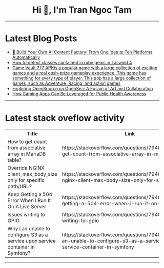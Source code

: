 <h1 align="center">Hi 👋, I'm Tran Ngoc Tam</h1>

---

# Latest Blog Posts 
<!-- BLOG-POST-LIST:START -->
- [🚀 Build Your Own AI Content Factory: From One Idea to Ten Platforms Automatically](https://dev.to/guerra2fernando/build-your-own-ai-content-factory-from-one-idea-to-ten-platforms-automatically-44al)
- [How to detect classes contained in ruby gems in Tailwind 4](https://dev.to/nejremeslnici/how-to-detect-classes-contained-in-ruby-gems-in-tailwind-4-14n6)
- [Game Vault 777 APKis a popular game with a large collection of exciting games and a real cash-prize gameplay experience. This game has something for every type of player. This app has a large collection of games, such as Adventure, Racing, and action games](https://dev.to/kime_mike_9242dba4147756e/game-vault-777-apkis-a-popular-game-with-a-large-collection-of-exciting-games-and-a-real-cash-prize-4p1j)
- [Exploring OpenSource on OpenSea: A Fusion of Art and Collaboration](https://dev.to/ahmmrizv9/exploring-opensource-on-opensea-a-fusion-of-art-and-collaboration-jo8)
- [How Gaming Apps Can Be Leveraged for Public Health Awareness](https://dev.to/bret_2c98ea2cd7607ed7415d/how-gaming-apps-can-be-leveraged-for-public-health-awareness-456l)
<!-- BLOG-POST-LIST:END -->

---

# Latest stack oveflow activity
<table>
  <tr><th>Title</th><th>Link</th></tr>
  <!-- STACKOVERFLOW:START --><tr><td>How to get count from associative array in MariaDB table?</td><td>https://stackoverflow.com/questions/79487729/how-to-get-count-from-associative-array-in-mariadb-table</td></tr><tr><td>Override NGINX client_max_body_size only for specific path/URL?</td><td>https://stackoverflow.com/questions/79487667/override-nginx-client-max-body-size-only-for-specific-path-url</td></tr><tr><td>Keep Getting a 504 Error When I Run It On A Live Server</td><td>https://stackoverflow.com/questions/79487600/keep-getting-a-504-error-when-i-run-it-on-a-live-server</td></tr><tr><td>Issues writing to GPIO</td><td>https://stackoverflow.com/questions/79487598/issues-writing-to-gpio</td></tr><tr><td>Why I an unable to configure S3 as a service upon service container in Symfony?</td><td>https://stackoverflow.com/questions/79487584/why-i-an-unable-to-configure-s3-as-a-service-upon-service-container-in-symfony</td></tr><!-- STACKOVERFLOW:END -->
</table>

---


